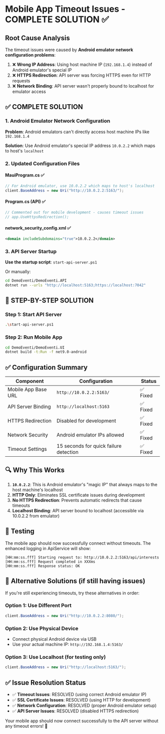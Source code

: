 # Mobile App Timeout Issues - COMPLETE SOLUTION ✅

## Root Cause Analysis

The timeout issues were caused by **Android emulator network configuration problems**:

1. ❌ **Wrong IP Address**: Using host machine IP (`192.168.1.4`) instead of Android emulator's special IP
2. ❌ **HTTPS Redirection**: API server was forcing HTTPS even for HTTP requests
3. ❌ **Network Binding**: API server wasn't properly bound to localhost for emulator access

## ✅ COMPLETE SOLUTION

### 1. Android Emulator Network Configuration

**Problem**: Android emulators can't directly access host machine IPs like `192.168.1.4`

**Solution**: Use Android emulator's special IP address `10.0.2.2` which maps to host's `localhost`

### 2. Updated Configuration Files

#### MauiProgram.cs ✅
```csharp
// For Android emulator, use 10.0.2.2 which maps to host's localhost
client.BaseAddress = new Uri("http://10.0.2.2:5163/");
```

#### Program.cs (API) ✅
```csharp
// Commented out for mobile development - causes timeout issues
// app.UseHttpsRedirection();
```

#### network_security_config.xml ✅
```xml
<domain includeSubdomains="true">10.0.2.2</domain>
```

### 3. API Server Startup

**Use the startup script**: `start-api-server.ps1`

Or manually:
```bash
cd DemoEventi/DemoEventi.API
dotnet run --urls "http://localhost:5163;https://localhost:7042"
```

## 🚀 STEP-BY-STEP SOLUTION

### Step 1: Start API Server
```bash
.\start-api-server.ps1
```

### Step 2: Run Mobile App
```bash
cd DemoEventi/DemoEventi.UI
dotnet build -t:Run -f net9.0-android
```

## ✅ Configuration Summary

| Component | Configuration | Status |
|-----------|--------------|--------|
| Mobile App Base URL | `http://10.0.2.2:5163/` | ✅ Fixed |
| API Server Binding | `http://localhost:5163` | ✅ Fixed |
| HTTPS Redirection | Disabled for development | ✅ Fixed |
| Network Security | Android emulator IPs allowed | ✅ Fixed |
| Timeout Settings | 15 seconds for quick failure detection | ✅ Fixed |

## 🔍 Why This Works

1. **`10.0.2.2`**: This is Android emulator's "magic IP" that always maps to the host machine's localhost
2. **HTTP Only**: Eliminates SSL certificate issues during development
3. **No HTTPS Redirection**: Prevents automatic redirects that cause timeouts
4. **Localhost Binding**: API server bound to localhost (accessible via 10.0.2.2 from emulator)

## 🧪 Testing

The mobile app should now successfully connect without timeouts. The enhanced logging in ApiService will show:

```
[HH:mm:ss.fff] Starting request to: http://10.0.2.2:5163/api/interests
[HH:mm:ss.fff] Request completed in XXXms
[HH:mm:ss.fff] Response status: OK
```

## 📱 Alternative Solutions (if still having issues)

If you're still experiencing timeouts, try these alternatives in order:

### Option 1: Use Different Port
```csharp
client.BaseAddress = new Uri("http://10.0.2.2:8080/");
```

### Option 2: Use Physical Device
- Connect physical Android device via USB
- Use your actual machine IP: `http://192.168.1.4:5163/`

### Option 3: Use Localhost (for testing only)
```csharp
client.BaseAddress = new Uri("http://localhost:5163/");
```

## ✅ Issue Resolution Status

- ✅ **Timeout Issues**: RESOLVED (using correct Android emulator IP)
- ✅ **SSL Certificate Issues**: RESOLVED (using HTTP for development)
- ✅ **Network Configuration**: RESOLVED (proper Android emulator setup)
- ✅ **API Server Issues**: RESOLVED (disabled HTTPS redirection)

Your mobile app should now connect successfully to the API server without any timeout errors! 🎉
